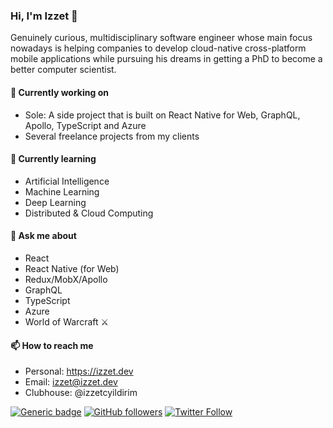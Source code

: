 ### Hi, I'm Izzet 👋

Genuinely curious, multidisciplinary software engineer whose main focus nowadays is helping companies to develop cloud-native cross-platform mobile applications while pursuing his dreams in getting a PhD to become a better computer scientist.

#### 🔭 Currently working on

- Sole: A side project that is built on React Native for Web, GraphQL, Apollo, TypeScript and Azure
- Several freelance projects from my clients  

#### 🌱 Currently learning

- Artificial Intelligence
- Machine Learning
- Deep Learning
- Distributed & Cloud Computing

#### 💬 Ask me about

- React 
- React Native (for Web)
- Redux/MobX/Apollo
- GraphQL
- TypeScript
- Azure
- World of Warcraft ⚔️

#### 📫 How to reach me

- Personal: https://izzet.dev
- Email: izzet@izzet.dev
- Clubhouse: @izzetcyildirim

[![Generic badge](https://img.shields.io/badge/Open%20to%20work-Yes-success.svg)](https://linkedin.com/in/izzetcyildirim)
[![GitHub followers](https://img.shields.io/github/followers/izzet.svg?style=social&label=Follow&maxAge=2592000)](https://github.com/izzet?tab=followers)
[![Twitter Follow](https://img.shields.io/twitter/follow/izzetcyildirim?style=social)](https://twitter.com/izzetcyildirim)


<!--
**izzet/izzet** is a ✨ _special_ ✨ repository because its `README.md` (this file) appears on your GitHub profile.

Here are some ideas to get you started:

- 🔭 I’m currently working on ...
- 🌱 I’m currently learning ...
- 👯 I’m looking to collaborate on ...
- 🤔 I’m looking for help with ...
- 💬 Ask me about ...
- 📫 How to reach me: ...
- 😄 Pronouns: ...
- ⚡ Fun fact: ...
-->
